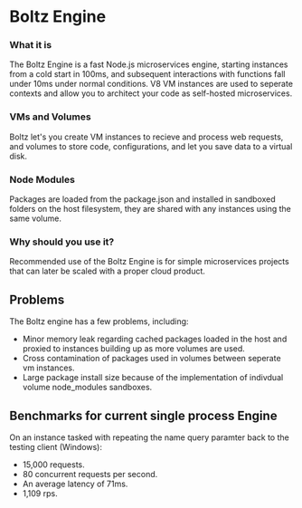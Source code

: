 # Boltz Engine

### What it is
The Boltz Engine is a fast Node.js microservices engine, starting instances from a cold start in 100ms, and subsequent interactions with functions fall under 10ms under normal conditions. V8 VM instances are used to seperate contexts and allow you to architect your code as self-hosted microservices.

### VMs and Volumes
Boltz let's you create VM instances to recieve and process web requests, and volumes to store code, configurations, and let you save data to a virtual disk.

### Node Modules
Packages are loaded from the package.json and installed in sandboxed folders on the host filesystem, they are shared
with any instances using the same volume.

### Why should you use it?

Recommended use of the Boltz Engine is for simple microservices projects that can later be scaled with a proper cloud product.

## Problems

The Boltz engine has a few problems, including:

- Minor memory leak regarding cached packages loaded in the host and proxied to instances building up as more volumes are used.
- Cross contamination of packages used in volumes between seperate vm instances.
- Large package install size because of the implementation of indivdual volume node_modules sandboxes.

## Benchmarks for current single process Engine

On an instance tasked with repeating the name query paramter back to the testing client (Windows):
- 15,000 requests.
- 80 concurrent requests per second.
- An average latency of 71ms.
- 1,109 rps.
